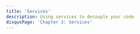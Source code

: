 ```yaml
---
title: 'Services'
description: Using services to decouple your code
disqusPage: 'Chapter 3: Services'
---
```

